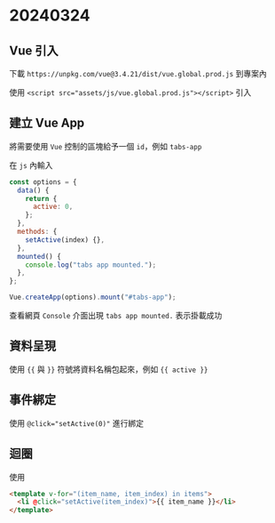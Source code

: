 # 20240324

## Vue 引入

下載 `https://unpkg.com/vue@3.4.21/dist/vue.global.prod.js` 到專案內

使用 `<script src="assets/js/vue.global.prod.js"></script>` 引入

## 建立 Vue App

將需要使用 `Vue` 控制的區塊給予一個 `id`，例如 `tabs-app`

在 `js` 內輸入

```js
const options = {
  data() {
    return {
      active: 0,
    };
  },
  methods: {
    setActive(index) {},
  },
  mounted() {
    console.log("tabs app mounted.");
  },
};

Vue.createApp(options).mount("#tabs-app");
```

查看網頁 `Console` 介面出現 `tabs app mounted.` 表示掛載成功

## 資料呈現

使用 `{{` 與 `}}` 符號將資料名稱包起來，例如 `{{ active }}`

## 事件綁定

使用 `@click="setActive(0)"` 進行綁定

## 迴圈

使用

```html
<template v-for="(item_name, item_index) in items">
  <li @click="setActive(item_index)">{{ item_name }}</li>
</template>
```
